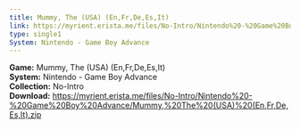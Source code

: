 ```yaml
---
title: Mummy, The (USA) (En,Fr,De,Es,It)
link: https://myrient.erista.me/files/No-Intro/Nintendo%20-%20Game%20Boy%20Advance/Mummy,%20The%20(USA)%20(En,Fr,De,Es,It).zip
type: single1
System: Nintendo - Game Boy Advance
---
```

<b>Game:</b> Mummy, The (USA) (En,Fr,De,Es,It)<br>
<b>System:</b> Nintendo - Game Boy Advance<br>
<b>Collection:</b> No-Intro<br>
<b>Download:</b> https://myrient.erista.me/files/No-Intro/Nintendo%20-%20Game%20Boy%20Advance/Mummy,%20The%20(USA)%20(En,Fr,De,Es,It).zip